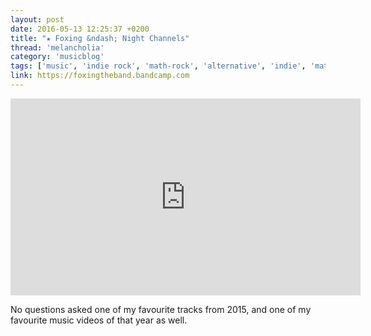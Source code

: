 ```yaml
---
layout: post
date: 2016-05-13 12:25:37 +0200
title: "★ Foxing &ndash; Night Channels"
thread: 'melancholia'
category: 'musicblog'
tags: ['music', 'indie rock', 'math-rock', 'alternative', 'indie', 'math-rock', 'foxing', 'us', 'st.&nbsp;louis, missouri', 'song of the day']
link: https://foxingtheband.bandcamp.com
---
```


<iframe width="560" height="315" src="https://www.youtube.com/embed/doBAHzV0itY" frameborder="0" allowfullscreen></iframe>

No questions asked one of my favourite tracks from 2015, and one of my favourite music videos of that year as well.